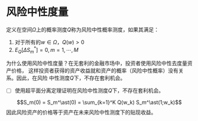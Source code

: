 # 风险中性度量
定义在空间$\Omega$上的概率测度$Q$称为风险中性概率测度，如果其满足：

1. 对于所有的$w \in \Omega$，$Q(w) > 0$
2. $E_Q[\Delta S_m^\ast]=0, m=1,\cdots,M$

为什么使用风险中性度量？在无套利的金融市场中，投资者使用风险中性去度量资产价格，
这样投资者获得的资产收益就和资产的概率（风险中性概率）没有关系。因此，在风险
中性测度$Q$下，不存在套利机会。

* [ ] 使用超平面分离定理证明在风险中性测度$Q$下，不存在套利机会。

$$S_m(0) = S_m^\ast(0) = \sum_{k=1}^K Q(w_k) S_m^\ast(1;w_k)$$
因此风险资产的价格等于资产在未来风险中性测度下的贴现收益。